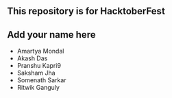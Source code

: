 ## This repository is for HacktoberFest
## Add your name here
* Amartya Mondal
* Akash Das
* Pranshu Kapri9
* Saksham Jha
* Somenath Sarkar
* Ritwik Ganguly
